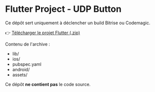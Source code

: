 # Flutter Project - UDP Button

Ce dépôt sert uniquement à déclencher un build Bitrise ou Codemagic.

👉 [Télécharger le projet Flutter (.zip)](https://1fichier.com/?exemple-de-lien.zip)

Contenu de l'archive :
- lib/
- ios/
- pubspec.yaml
- android/
- assets/

Ce dépôt **ne contient pas** le code source.
